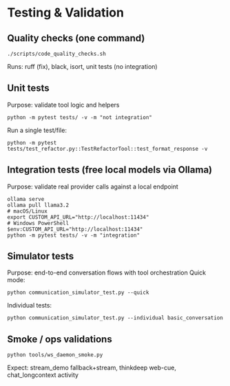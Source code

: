 # Testing & Validation

## Quality checks (one command)
```
./scripts/code_quality_checks.sh
```
Runs: ruff (fix), black, isort, unit tests (no integration)

## Unit tests
Purpose: validate tool logic and helpers
```
python -m pytest tests/ -v -m "not integration"
```
Run a single test/file:
```
python -m pytest tests/test_refactor.py::TestRefactorTool::test_format_response -v
```

## Integration tests (free local models via Ollama)
Purpose: validate real provider calls against a local endpoint
```
ollama serve
ollama pull llama3.2
# macOS/Linux
export CUSTOM_API_URL="http://localhost:11434"
# Windows PowerShell
$env:CUSTOM_API_URL="http://localhost:11434"
python -m pytest tests/ -v -m "integration"
```

## Simulator tests
Purpose: end-to-end conversation flows with tool orchestration
Quick mode:
```
python communication_simulator_test.py --quick
```
Individual tests:
```
python communication_simulator_test.py --individual basic_conversation
```

## Smoke / ops validations
```
python tools/ws_daemon_smoke.py
```
Expect: stream_demo fallback+stream, thinkdeep web-cue, chat_longcontext activity

